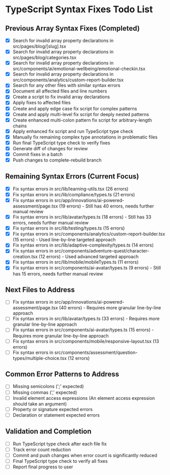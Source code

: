 # TypeScript Syntax Fixes Todo List

## Previous Array Syntax Fixes (Completed)
- [x] Search for invalid array property declarations in src/pages/blog/[slug].tsx
- [x] Search for invalid array property declarations in src/pages/blog/categories.tsx
- [x] Search for invalid array property declarations in src/components/ai/emotional-wellbeing/emotional-checkin.tsx
- [x] Search for invalid array property declarations in src/components/analytics/custom-report-builder.tsx
- [x] Search for any other files with similar syntax errors
- [x] Document all affected files and line numbers
- [x] Create a script to fix invalid array declarations
- [x] Apply fixes to affected files
- [x] Create and apply edge case fix script for complex patterns
- [x] Create and apply multi-level fix script for deeply nested patterns
- [x] Create enhanced multi-colon pattern fix script for arbitrary-length chains
- [x] Apply enhanced fix script and run TypeScript type check
- [x] Manually fix remaining complex type annotations in problematic files
- [x] Run final TypeScript type check to verify fixes
- [x] Generate diff of changes for review
- [x] Commit fixes in a batch
- [x] Push changes to complete-rebuild branch

## Remaining Syntax Errors (Current Focus)
- [x] Fix syntax errors in src/lib/learning-utils.tsx (26 errors)
- [x] Fix syntax errors in src/lib/compliance/types.ts (21 errors)
- [x] Fix syntax errors in src/app/innovations/ai-powered-assessment/page.tsx (19 errors) - Still has 40 errors, needs further manual review
- [x] Fix syntax errors in src/lib/avatar/types.ts (18 errors) - Still has 33 errors, needs further manual review
- [x] Fix syntax errors in src/lib/testing/types.ts (15 errors)
- [x] Fix syntax errors in src/components/analytics/custom-report-builder.tsx (15 errors) - Used line-by-line targeted approach
- [x] Fix syntax errors in src/lib/adaptive-complexity/types.ts (14 errors)
- [x] Fix syntax errors in src/components/adventure-quest/character-creation.tsx (12 errors) - Used advanced targeted approach
- [x] Fix syntax errors in src/lib/mobile/mobileTypes.ts (11 errors)
- [x] Fix syntax errors in src/components/ai-avatar/types.ts (9 errors) - Still has 15 errors, needs further manual review

## Next Files to Address
- [ ] Fix syntax errors in src/app/innovations/ai-powered-assessment/page.tsx (40 errors) - Requires more granular line-by-line approach
- [ ] Fix syntax errors in src/lib/avatar/types.ts (33 errors) - Requires more granular line-by-line approach
- [ ] Fix syntax errors in src/components/ai-avatar/types.ts (15 errors) - Requires more granular line-by-line approach
- [ ] Fix syntax errors in src/components/mobile/responsive-layout.tsx (13 errors)
- [ ] Fix syntax errors in src/components/assessment/question-types/multiple-choice.tsx (12 errors)

## Common Error Patterns to Address
- [ ] Missing semicolons (';' expected)
- [ ] Missing commas (',' expected)
- [ ] Invalid element access expressions (An element access expression should take an argument)
- [ ] Property or signature expected errors
- [ ] Declaration or statement expected errors

## Validation and Completion
- [ ] Run TypeScript type check after each file fix
- [ ] Track error count reduction
- [ ] Commit and push changes when error count is significantly reduced
- [ ] Final TypeScript type check to verify all fixes
- [ ] Report final progress to user
